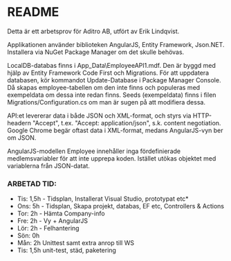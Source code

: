 # README

Detta är ett arbetsprov för Aditro AB, utfört av Erik Lindqvist.

Applikationen använder biblioteken AngularJS, Entity Framework, Json.NET. Installera via NuGet Package Manager om det skulle behövas.

LocalDB-databas finns i App_Data\EmployeeAPI1.mdf. Den är byggd med hjälp av Entity Framework Code First och Migrations. För att uppdatera databasen, kör kommandot Update-Database i Package Manager Console. Då skapas employee-tabellen om den inte finns och populeras med exempeldata om dessa inte redan finns. Seeds (exempeldata) finns i filen Migrations/Configuration.cs om man är sugen på att modifiera dessa.

API:et levererar data i både JSON och XML-format, och styrs via HTTP-headern "Accept", t.ex. "Accept: application/json", s.k. content negotiation. Google Chrome begär oftast data i XML-format, medans AngularJS-vyn ber om JSON.

AngularJS-modellen Employee innehåller inga fördefinierade medlemsvariabler för att inte upprepa koden. Istället utökas objektet med variablerna från JSON-datat. 

### ARBETAD TID:
* Tis: 1,5h - Tidsplan, Installerat Visual Studio, prototypat etc*
* Ons: 5h - Tidsplan, Skapa projekt, databas, EF etc, Controllers & Actions
* Tor: 2h - Hämta Company-info
* Fre: 2h - Vy + AngularJS
* Lör: 2h - Felhantering
* Sön: 0h
* Mån: 2h Unittest samt extra anrop till WS
* Tis: 1,5h unit-test, städ, paketering
